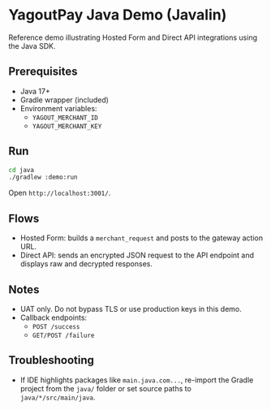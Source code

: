 # YagoutPay Java Demo (Javalin)

Reference demo illustrating Hosted Form and Direct API integrations using the Java SDK.

## Prerequisites
- Java 17+
- Gradle wrapper (included)
- Environment variables:
  - `YAGOUT_MERCHANT_ID`
  - `YAGOUT_MERCHANT_KEY`

## Run
```bash
cd java
./gradlew :demo:run
```
Open `http://localhost:3001/`.

## Flows
- Hosted Form: builds a `merchant_request` and posts to the gateway action URL.
- Direct API: sends an encrypted JSON request to the API endpoint and displays raw and decrypted responses.

## Notes
- UAT only. Do not bypass TLS or use production keys in this demo.
- Callback endpoints:
  - `POST /success`
  - `GET/POST /failure`

## Troubleshooting
- If IDE highlights packages like `main.java.com...`, re-import the Gradle project from the `java/` folder or set source paths to `java/*/src/main/java`.

